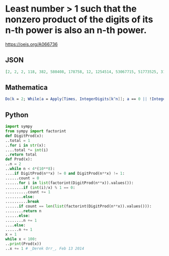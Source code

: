 # Least number \> 1 such that the nonzero product of the digits of its n\-th power is also an n\-th power\.
https://oeis.org/A066736
## JSON
```JSON
[2, 2, 2, 118, 382, 580408, 178758, 12, 1254514, 53067715, 51773525, 314537797, 110242999]
```
## Mathematica
```Mathematica
Do[k = 2; While[a = Apply[Times, IntegerDigits[k^n]]; a == 0 || !IntegerQ[a^(1/n)], k++ ]; Print[k], {n, 1, 10} ]
```
## Python
```Python
import sympy
from sympy import factorint
def DigitProd(x):
..total = 1
..for i in str(x):
....total *= int(i)
..return total
def Prod(x):
..n = 2
..while n < 4*(10**8):
....if DigitProd(n**x) != 0 and DigitProd(n**x) != 1:
......count = 0
......for i in list(factorint(DigitProd(n**x)).values()):
........if (int(i)/x) % 1 == 0:
..........count += 1
........else:
..........break
......if count == len(list(factorint(DigitProd(n**x)).values())):
........return n
......else:
........n += 1
....else:
......n += 1
x = 1
while x < 100:
..print(Prod(x))
..x += 1 # _Derek Orr_, Feb 13 2014
```
